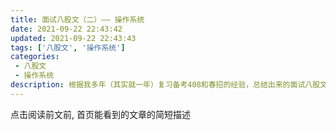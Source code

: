 ```yaml
---
title: 面试八股文（二）—— 操作系统
date: 2021-09-22 22:43:42
updated: 2021-09-22 22:43:43
tags: ['八股文', '操作系统']
categories:
 - 八股文
 - 操作系统
description: 根据我多年（其实就一年）复习备考408和春招的经验，总结出来的面试八股文第二篇，也是基础篇之二——操作系统相关的常见问题。如果文章中有看不懂的知识点，强力推荐王道考研的OS相关课程，讲的巨清晰无比。如果觉得本文介绍内容过于浅显，大佬请移步机工出版社黑皮书之《现代操作系统》。（文章内容搬运自本人[语雀](https://www.yuque.com/docs/share/4137d8f0-4b2e-4a18-a5a3-7a01239affcc)）
---
```


点击阅读前文前, 首页能看到的文章的简短描述
    
<!-- more -->
